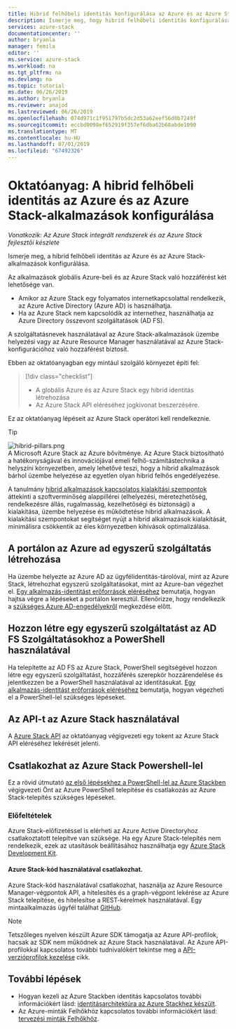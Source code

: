 ```yaml
---
title: Hibrid felhőbeli identitás konfigurálása az Azure és az Azure Stack alkalmazásokkal |} A Microsoft Docs
description: Ismerje meg, hogy hibrid felhőbeli identitás konfigurálása az Azure és az Azure Stack-alkalmazásokkal.
services: azure-stack
documentationcenter: ''
author: bryanla
manager: femila
editor: ''
ms.service: azure-stack
ms.workload: na
ms.tgt_pltfrm: na
ms.devlang: na
ms.topic: tutorial
ms.date: 06/26/2019
ms.author: bryanla
ms.reviewer: anajod
ms.lastreviewed: 06/26/2019
ms.openlocfilehash: 074d971c1f951797b5dc2d53a62eef56d0b7249f
ms.sourcegitcommit: eccbd0098ef652919f357ef6dba62b68abde1090
ms.translationtype: MT
ms.contentlocale: hu-HU
ms.lasthandoff: 07/01/2019
ms.locfileid: "67492326"
---
```

# <a name="tutorial-configure-hybrid-cloud-identity-for-azure-and-azure-stack-applications"></a>Oktatóanyag: A hibrid felhőbeli identitás az Azure és az Azure Stack-alkalmazások konfigurálása

*Vonatkozik: Az Azure Stack integrált rendszerek és az Azure Stack fejlesztői készlete*

Ismerje meg, a hibrid felhőbeli identitás az Azure és az Azure Stack-alkalmazások konfigurálása.

Az alkalmazások globális Azure-beli és az Azure Stack való hozzáférést két lehetősége van.

 * Amikor az Azure Stack egy folyamatos internetkapcsolattal rendelkezik, az Azure Active Directory (Azure AD) is használhatja.
 * Ha az Azure Stack nem kapcsolódik az internethez, használhatja az Azure Directory összevont szolgáltatások (AD FS).

A szolgáltatásnevek használatával az Azure Stack-alkalmazások üzembe helyezési vagy az Azure Resource Manager használatával az Azure Stack-konfigurációhoz való hozzáférést biztosít.

Ebben az oktatóanyagban egy mintául szolgáló környezet építi fel:

> [!div class="checklist"]
> - A globális Azure és az Azure Stack egy hibrid identitás létrehozása
> - Az Azure Stack API eléréséhez jogkivonat beszerzésére.

Ez az oktatóanyag lépéseit az Azure Stack operátori kell rendelkeznie.

> [!Tip]  
> ![hibrid-pillars.png](./media/azure-stack-solution-cloud-burst/hybrid-pillars.png)  
> A Microsoft Azure Stack az Azure bővítménye. Az Azure Stack biztosítható a hatékonyságával és innovációjával emeli felhő-számítástechnika a helyszíni környezetben, amely lehetővé teszi, hogy a hibrid alkalmazások bárhol üzembe helyezése az egyetlen olyan hibrid felhős engedélyezése.  
> 
> A tanulmány [hibrid alkalmazások kapcsolatos kialakítási szempontok](https://aka.ms/hybrid-cloud-applications-pillars) áttekinti a szoftverminőség alappillérei (elhelyezési, méretezhetőség, rendelkezésre állás, rugalmasság, kezelhetőségi és biztonsági) a kialakítása, üzembe helyezése és működtetése hibrid alkalmazások. A kialakítási szempontokat segítséget nyújt a hibrid alkalmazások kialakítását, minimálisra csökkentik az éles környezetben kihívások optimalizálása.


## <a name="create-a-service-principal-for-azure-ad-in-the-portal"></a>A portálon az Azure ad egyszerű szolgáltatás létrehozása

Ha üzembe helyezte az Azure AD az ügyfélidentitás-tárolóval, mint az Azure Stack, létrehozhat egyszerű szolgáltatásokat, mint az Azure-ban végezhet el. [Egy alkalmazás-identitást erőforrások eléréséhez](../operator/azure-stack-create-service-principals.md#manage-an-azure-ad-service-principal) bemutatja, hogyan hajtsa végre a lépéseket a portálon keresztül. Ellenőrizze, hogy rendelkezik a [szükséges Azure AD-engedélyekről](/azure/azure-resource-manager/resource-group-create-service-principal-portal#required-permissions) megkezdése előtt.

## <a name="create-a-service-principal-for-ad-fs-using-powershell"></a>Hozzon létre egy egyszerű szolgáltatást az AD FS Szolgáltatásokhoz a PowerShell használatával

Ha telepítette az AD FS az Azure Stack, PowerShell segítségével hozzon létre egy egyszerű szolgáltatást, hozzáférés szerepkör hozzárendelése és jelentkezzen be a PowerShell használatával az identitásukat. [Egy alkalmazás-identitást erőforrások eléréséhez](../operator/azure-stack-create-service-principals.md#manage-an-ad-fs-service-principal) bemutatja, hogyan végezheti el a PowerShell-lel szükséges lépéseket.

## <a name="using-the-azure-stack-api"></a>Az API-t az Azure Stack használatával

A [Azure Stack API](azure-stack-rest-api-use.md) az oktatóanyag végigvezeti egy tokent az Azure Stack API eléréséhez lekérését jelenti.

## <a name="connect-to-azure-stack-using-powershell"></a>Csatlakozhat az Azure Stack Powershell-lel

Ez a rövid útmutató [az első lépésekhez a PowerShell-lel az Azure Stackben](../operator/azure-stack-powershell-install.md) végigvezeti Önt az Azure PowerShell telepítése és csatlakozás az Azure Stack-telepítés szükséges lépéseket.

### <a name="prerequisites"></a>Előfeltételek

Azure Stack-előfizetéssel is elérheti az Azure Active Directoryhoz csatlakoztatott telepítve van szüksége. Ha egy Azure Stack-telepítés nem rendelkezik, ezek az utasítások beállításához használhatja egy [Azure Stack Development Kit](../asdk/asdk-install.md).

#### <a name="connect-to-azure-stack-using-code"></a>Azure Stack-kód használatával csatlakozhat.

Azure Stack-kód használatával csatlakozhat, használja az Azure Resource Manager-végpontok API, a hitelesítés és a graph-végpont lekérése az Azure Stack telepítése, és hitelesítse a REST-kérelmek használatával. Egy mintaalkalmazás ügyfél találhat [GitHub](https://github.com/shriramnat/HybridARMApplication).

>[!Note]
>Tetszőleges nyelven készült Azure SDK támogatja az Azure API-profilok, hacsak az SDK nem működnek az Azure Stack használatával. Az Azure API-profilokkal kapcsolatos további tudnivalókért tekintse meg a [API-verzióprofilok kezelése](azure-stack-version-profiles.md) cikk.

## <a name="next-steps"></a>További lépések

 - Hogyan kezeli az Azure Stackben identitás kapcsolatos további információkért lásd: [identitásarchitektúra az Azure Stackhez készült](../operator/azure-stack-identity-architecture.md).
 - Az Azure-minták Felhőkhöz kapcsolatos további információkért lásd: [tervezési minták Felhőkhöz](https://docs.microsoft.com/azure/architecture/patterns).
